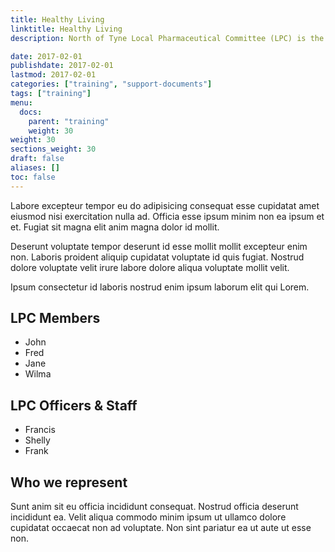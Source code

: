 ```yaml
---
title: Healthy Living
linktitle: Healthy Living
description: North of Tyne Local Pharmaceutical Committee (LPC) is the statutory organisation which represents all community pharmacies in Northumberland, Newcastle and North Tyneside.

date: 2017-02-01
publishdate: 2017-02-01
lastmod: 2017-02-01
categories: ["training", "support-documents"]
tags: ["training"]
menu:
  docs:
    parent: "training"
    weight: 30
weight: 30
sections_weight: 30
draft: false
aliases: []
toc: false
---
```


Labore excepteur tempor eu do adipisicing consequat esse cupidatat amet eiusmod nisi exercitation nulla ad. Officia esse ipsum minim non ea ipsum et et. Fugiat sit magna elit anim magna dolor id mollit.

Deserunt voluptate tempor deserunt id esse mollit mollit excepteur enim non. Laboris proident aliquip cupidatat voluptate id quis fugiat. Nostrud dolore voluptate velit irure labore dolore aliqua voluptate mollit velit.

Ipsum consectetur id laboris nostrud enim ipsum laborum elit qui Lorem.



## LPC Members

* John
* Fred
* Jane
* Wilma

## LPC Officers & Staff


* Francis
* Shelly
* Frank

## Who we represent

Sunt anim sit eu officia incididunt consequat. Nostrud officia deserunt incididunt ea. Velit aliqua commodo minim ipsum ut ullamco dolore cupidatat occaecat non ad voluptate. Non sint pariatur ea ut aute ut esse non.